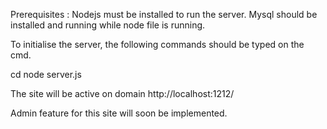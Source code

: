 Prerequisites : Nodejs must be installed to run the server. Mysql should be installed and running while node file is running.

To initialise the server, the following commands should be typed on the cmd.

cd <location of file server.js>
node server.js

The site will be active on domain http://localhost:1212/

Admin feature for this site will soon be implemented.